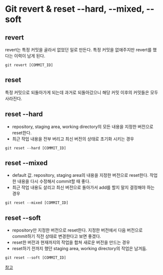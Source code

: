 # Git revert & reset --hard, --mixed, --soft

## revert
revert는 특정 커밋을 골라서 없었던 일로 만든다. 특정 커밋을 없애주지만 revert를 했다는 이력이 남게 된다.  
```
git revert [COMMIT_ID]
```

## reset
특정 커밋으로 되돌아가게 되는데 과거로 되돌아갔으니 해당 커밋 이후의 커밋들은 모두 사라진다.  

## reset --hard
- repository, staging area, working directory의 모든 내용을 지정한 버전으로 reset한다.  
- 최근 작업 내용을 전부 버리고 최신 버전의 상태로 초기화 시키는 경우  
```
git reset --hard [COMMIT_ID]
```

## reset --mixed
- default 값. repository, staging area의 내용을 지정한 버전으로 reset한다. 작업한 내용을 다시 수정해서 commit할 때 좋다.  
- 최근 작업 내용도 살리고 최신 버전으로 돌아가서 add를 할지 말지 결정해야 하는 경우  
```
git reset --mixed [COMMIT_ID]
```

## reset --soft
- repository만 지정한 버전으로 reset한다. 지정한 버전에서 다음 버전으로 commit하기 직전 상태로 변경한다고 보면 좋겠다.  
- reset한 버전과 현재까지의 작업을 합쳐 새로운 버전을 만드는 경우  
- reset하기 전까지 했던 staging area, working directory의 작업은 남겨둠.
```
git reset --soft [COMMIT_ID]
```

[참고](https://www.atlassian.com/git/tutorials/undoing-changes/git-revert#:~:text=The%20git%20revert%20command%20is%20a%20forward%2Dmoving%20undo%20operation,in%20regards%20to%20losing%20work/)
